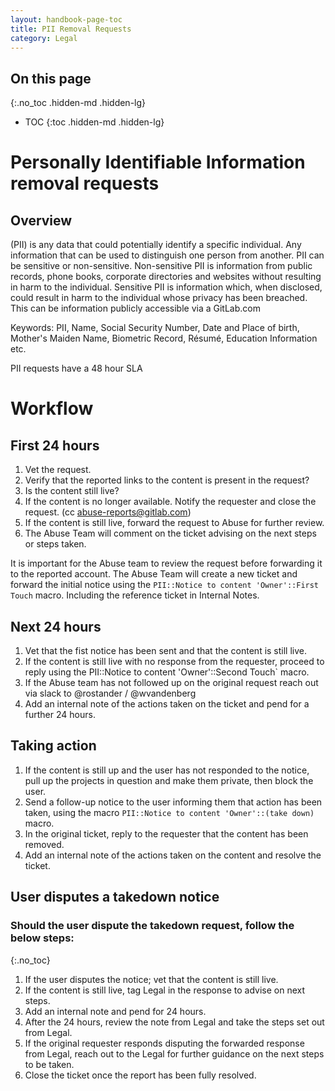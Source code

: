 ```yaml
---
layout: handbook-page-toc
title: PII Removal Requests
category: Legal
---
```


## On this page
{:.no_toc .hidden-md .hidden-lg}

- TOC
{:toc .hidden-md .hidden-lg}

# Personally Identifiable Information removal requests 

## Overview

 (PII) is any data that could potentially identify a specific individual. Any information that can be used to distinguish one person from another. PII can be sensitive or non-sensitive. Non-sensitive PII is information from public records, phone books, corporate directories and websites without resulting in harm to the individual. Sensitive PII is information which, when disclosed, could result in harm to the individual whose privacy has been breached. This can be information publicly accessible via a GitLab.com
 
 Keywords:  PII, Name, Social Security Number, Date and Place of birth, Mother's Maiden Name, Biometric Record, Résumé, Education Information etc.
 
 PII requests have a 48 hour SLA 

# Workflow

## First 24 hours

1. Vet the request. 
1. Verify that the reported links to the content is present in the request?  
1. Is the content still live? 
1. If the content is no longer available. Notify the requester and close the request. (cc abuse-reports@gitlab.com) 
1. If the content is still live, forward the request to Abuse for further review.
1. The Abuse Team will comment on the ticket advising on the next steps or steps taken. 

It is important for the Abuse team to review the request before forwarding it to the reported account.  The Abuse Team will create a new ticket and forward the initial notice using the  `PII::Notice to content 'Owner'::First Touch` macro.  Including the reference ticket in Internal Notes. 

## Next 24 hours

1. Vet that the fist notice has been sent and that the content is still live. 
1. If the content is still live with no response from the requester, proceed to reply using the PII::Notice to content 'Owner'::Second Touch` macro. 
1. If the Abuse team has not followed up on the original request reach out via slack to @rostander / @wvandenberg 
1. Add an internal note of the actions taken on the ticket and pend for a further 24 hours. 

## Taking action

1. If the content is still up and the user has not responded to the notice, pull up the projects in question and make them private, then block the user.
1. Send a follow-up notice to the user informing them that action has been taken, using the macro `PII::Notice to content 'Owner'::(take down)` macro. 
1. In the original ticket, reply to the requester that the content has been removed.
1. Add an internal note of the actions taken on the content and resolve the ticket. 

## User disputes a takedown notice

### Should the user dispute the takedown request, follow the below steps:
{:.no_toc}

1. If the user disputes the notice; vet that the content is still live. 
1. If the content is still live, tag Legal in the response to advise on next steps.
1. Add an internal note and pend for 24 hours. 
1. After the 24 hours, review the note from Legal and take the steps set out from Legal.
1. If the original requester responds disputing the forwarded response from Legal, reach out to the Legal for further guidance on the next steps to be taken. 
1. Close the ticket once the report has been fully resolved.
